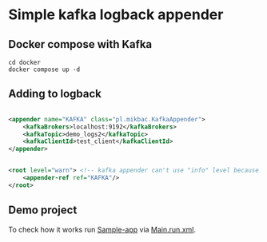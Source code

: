 # Simple kafka logback appender

## Docker compose with Kafka

```shell
cd docker
docker compose up -d 
```

## Adding to logback

```xml

<appender name="KAFKA" class="pl.mikbac.KafkaAppender">
    <kafkaBrokers>localhost:9192</kafkaBrokers>
    <kafkaTopic>demo_logs2</kafkaTopic>
    <kafkaClientId>test_client</kafkaClientId>
</appender>
```

```xml

<root level="warn"> <!-- kafka appender can't use "info" level because it tries to log itself -->
    <appender-ref ref="KAFKA"/>
</root>
```

## Demo project

To check how it works run [Sample-app](Sample-app) via [Main.run.xml](.run/Main.run.xml).
